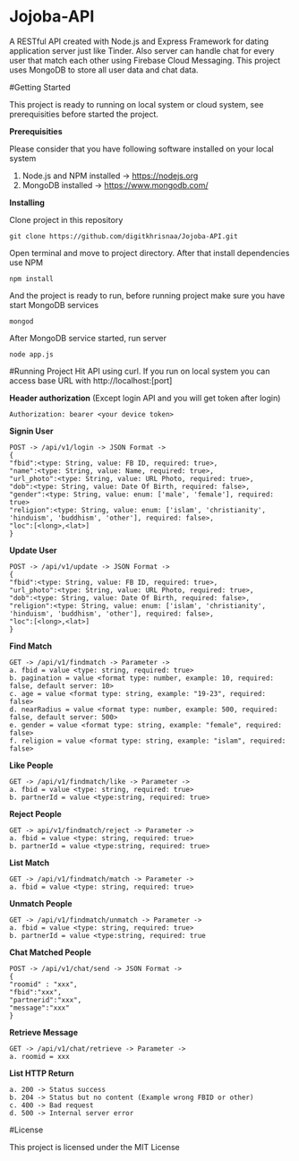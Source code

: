 # Jojoba-API

A RESTful API created with Node.js and Express Framework for dating application server just like Tinder. Also server can handle chat for every user that match each other using Firebase Cloud Messaging. This project uses MongoDB to store all user data and chat data.

#Getting Started

This project is ready to running on local system or cloud system, see prerequisities before started the project.

**Prerequisities**

Please consider that you have following software installed on your local system

 1. Node.js and NPM installed -> https://nodejs.org
 2. MongoDB installed -> https://www.mongodb.com/

**Installing**

Clone project in this repository


    git clone https://github.com/digitkhrisnaa/Jojoba-API.git

Open terminal and move to project directory. After that install dependencies use NPM

    npm install
 
 And the project is ready to run, before running project make sure you have start MongoDB services
 

    mongod
 
 After MongoDB service started, run server
 

    node app.js
  
 
#Running Project
Hit API using curl. If you run on local system you can access base URL with http://localhost:[port] 

**Header authorization** (Except login API and you will get token after login)

    Authorization: bearer <your device token>

**Signin User**

    POST -> /api/v1/login -> JSON Format ->
    {
    "fbid":<type: String, value: FB ID, required: true>,
    "name":<type: String, value: Name, required: true>,
    "url_photo":<type: String, value: URL Photo, required: true>,
    "dob":<type: String, value: Date Of Birth, required: false>,
    "gender":<type: String, value: enum: ['male', 'female'], required: true>
    "religion":<type: String, value: enum: ['islam', 'christianity', 'hinduism', 'buddhism', 'other'], required: false>,
    "loc":[<long>,<lat>] 
    }

**Update User**

    POST -> /api/v1/update -> JSON Format ->
    {
    "fbid":<type: String, value: FB ID, required: true>,
    "url_photo":<type: String, value: URL Photo, required: true>,
    "dob":<type: String, value: Date Of Birth, required: false>,
    "religion":<type: String, value: enum: ['islam', 'christianity', 'hinduism', 'buddhism', 'other'], required: false>,
    "loc":[<long>,<lat>]
    }

**Find Match**

    GET -> /api/v1/findmatch -> Parameter ->
    a. fbid = value <type: string, required: true>
    b. pagination = value <format type: number, example: 10, required: false, default server: 10>
    c. age = value <format type: string, example: "19-23", required: false>
    d. nearRadius = value <format type: number, example: 500, required: false, default server: 500>
    e. gender = value <format type: string, example: "female", required: false>
    f. religion = value <format type: string, example: "islam", required: false>

**Like People**

    GET -> /api/v1/findmatch/like -> Parameter ->
    a. fbid = value <type: string, required: true>
    b. partnerId = value <type:string, required: true>

**Reject People**

    GET -> api/v1/findmatch/reject -> Parameter ->
    a. fbid = value <type: string, required: true>
    b. partnerId = value <type:string, required: true>

**List Match**

    GET -> /api/v1/findmatch/match -> Parameter ->
    a. fbid = value <type: string, required: true>

**Unmatch People**

    GET -> /api/v1/findmatch/unmatch -> Parameter ->
    a. fbid = value <type: string, required: true>
    b. partnerId = value <type:string, required: true

**Chat Matched People**

    POST -> /api/v1/chat/send -> JSON Format ->
    {
    "roomid" : "xxx",
    "fbid":"xxx",
    "partnerid":"xxx",
    "message":"xxx"
    }

**Retrieve Message**

    GET -> /api/v1/chat/retrieve -> Parameter ->
    a. roomid = xxx
    

**List HTTP Return**

    a. 200 -> Status success
    b. 204 -> Status but no content (Example wrong FBID or other)
    c. 400 -> Bad request
    d. 500 -> Internal server error

#License

This project is licensed under the MIT License
